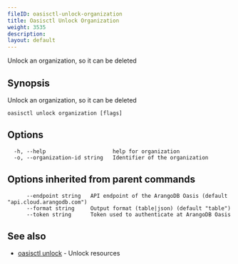 ```yaml
---
fileID: oasisctl-unlock-organization
title: Oasisctl Unlock Organization
weight: 3535
description: 
layout: default
---
```

Unlock an organization, so it can be deleted

## Synopsis

Unlock an organization, so it can be deleted

```
oasisctl unlock organization [flags]
```

## Options

```
  -h, --help                     help for organization
  -o, --organization-id string   Identifier of the organization
```

## Options inherited from parent commands

```
      --endpoint string   API endpoint of the ArangoDB Oasis (default "api.cloud.arangodb.com")
      --format string     Output format (table|json) (default "table")
      --token string      Token used to authenticate at ArangoDB Oasis
```

## See also

* [oasisctl unlock]()	 - Unlock resources

